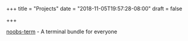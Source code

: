 +++
title = "Projects"
date = "2018-11-05T19:57:28-08:00"
draft = false

+++

[noobs-term](https://noobs-term.com) - A terminal bundle for everyone
